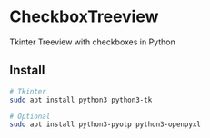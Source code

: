 # CheckboxTreeview
Tkinter Treeview with checkboxes in Python

## Install

```sh
# Tkinter
sudo apt install python3 python3-tk

# Optional
sudo apt install python3-pyotp python3-openpyxl
```
